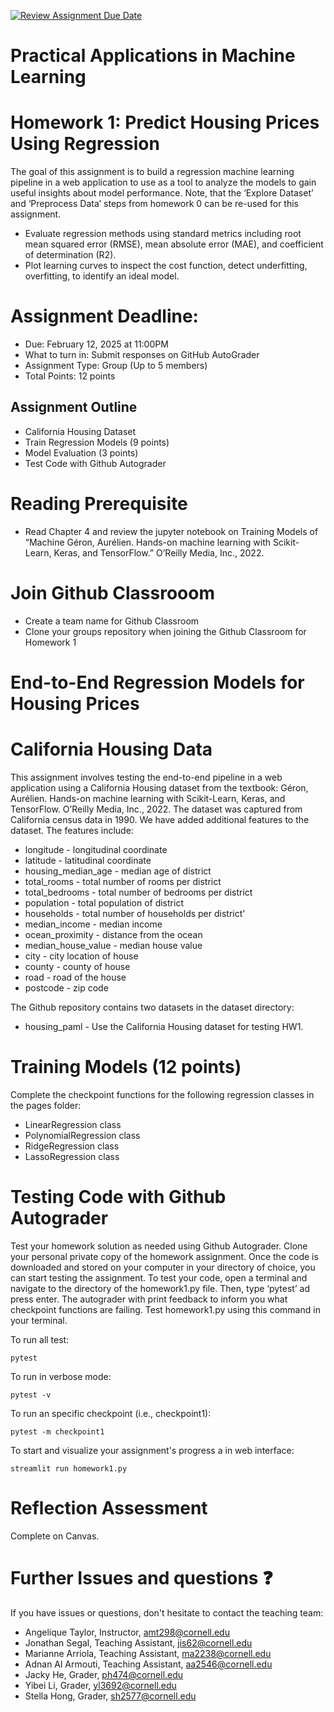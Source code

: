 [![Review Assignment Due Date](https://classroom.github.com/assets/deadline-readme-button-22041afd0340ce965d47ae6ef1cefeee28c7c493a6346c4f15d667ab976d596c.svg)](https://classroom.github.com/a/1PiV8uhi)
# Practical Applications in Machine Learning 

# Homework 1: Predict Housing Prices Using Regression

The goal of this assignment is to build a regression machine learning pipeline in a web application to use as a tool to analyze the models to gain useful insights about model performance. Note, that the ‘Explore Dataset’ and ‘Preprocess Data’ steps from homework 0 can be re-used for this assignment.

* Evaluate regression methods using standard metrics including root mean squared error (RMSE), mean absolute error (MAE), and coefficient of determination (R2).
* Plot learning curves to inspect the cost function, detect underfitting, overfitting, to identify an ideal model.

# Assignment Deadline:
* Due: February 12, 2025 at 11:00PM 
* What to turn in: Submit responses on GitHub AutoGrader
* Assignment Type: Group (Up to 5 members)
* Total Points: 12 points

## Assignment Outline
* California Housing Dataset
* Train Regression Models (9 points) 
* Model Evaluation (3 points) 
* Test Code with Github Autograder

# Reading Prerequisite 

* Read Chapter 4 and review the jupyter notebook on Training Models of “Machine Géron, Aurélien. Hands-on machine learning with Scikit-Learn, Keras, and TensorFlow.” O’Reilly Media, Inc., 2022. 

# Join Github Classrooom

* Create a team name for Github Classroom
* Clone your groups repository when joining the Github Classroom for Homework 1

# End-to-End Regression Models for Housing Prices 

# California Housing Data

This assignment involves testing the end-to-end pipeline in a web application using a California Housing dataset from the textbook: Géron, Aurélien. Hands-on machine learning with Scikit-Learn, Keras, and TensorFlow. O’Reilly Media, Inc., 2022. The dataset was captured from California census data in 1990. We have added additional features to the dataset. The features include:
* longitude - longitudinal coordinate
* latitude - latitudinal coordinate
* housing_median_age - median age of district
* total_rooms - total number of rooms per district
* total_bedrooms - total number of bedrooms per district
* population - total population of district
* households - total number of households per district'
* median_income - median income
* ocean_proximity - distance from the ocean
* median_house_value - median house value
* city - city location of house
* county - county of house
* road - road of the house
* postcode - zip code 

The Github repository contains two datasets in the dataset directory:
* housing_paml - Use the California Housing dataset for testing HW1.

# Training Models (12 points)

Complete the checkpoint functions for the following regression classes in the pages folder:
* LinearRegression class
* PolynomialRegression class
* RidgeRegression class
* LassoRegression class

# Testing Code with Github Autograder

Test your homework solution as needed using Github Autograder. Clone your personal private copy of the homework assignment. Once the code is downloaded and stored on your computer in your directory of choice, you can start testing the assignment. To test your code, open a terminal and navigate to the directory of the homework1.py file. Then, type ‘pytest’ ad press enter. The autograder with print feedback to inform you what checkpoint functions are failing. Test homework1.py using this command in your terminal.

To run all test:

```
pytest
```

To run in verbose mode:

```
pytest -v
```

To run an specific checkpoint (i.e., checkpoint1):

```
pytest -m checkpoint1
```

To start and visualize your assignment's progress a in web interface:
```
streamlit run homework1.py
```

# Reflection Assessment

Complete on Canvas.

# Further Issues and questions ❓

If you have issues or questions, don't hesitate to contact the teaching team:

* Angelique Taylor, Instructor, amt298@cornell.edu
* Jonathan Segal, Teaching Assistant, jis62@cornell.edu 
* Marianne Arriola, Teaching Assistant, ma2238@cornell.edu
* Adnan Al Armouti, Teaching Assistant, aa2546@cornell.edu
* Jacky He, Grader, ph474@cornell.edu
* Yibei Li, Grader, yl3692@cornell.edu
* Stella Hong, Grader, sh2577@cornell.edu
